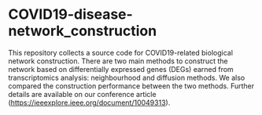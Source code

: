 # COVID19-disease-network_construction
This repository collects a source code for COVID19-related biological network construction. There are two main methods to construct the network based on differentially expressed genes (DEGs) earned from transcriptomics analysis: neighbourhood and diffusion methods. We also compared the construction performance between the two methods. Further details are available on our conference article (https://ieeexplore.ieee.org/document/10049313).
